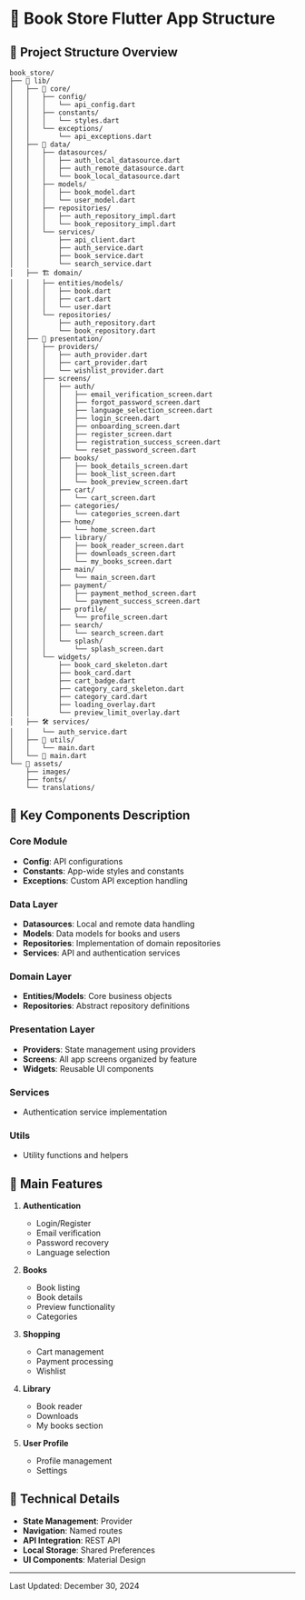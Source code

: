 # 📱 Book Store Flutter App Structure

## 📁 Project Structure Overview

```
book_store/
├── 📱 lib/
│   ├── 🔧 core/
│   │   ├── config/
│   │   │   └── api_config.dart
│   │   ├── constants/
│   │   │   └── styles.dart
│   │   └── exceptions/
│   │       └── api_exceptions.dart
│   ├── 💾 data/
│   │   ├── datasources/
│   │   │   ├── auth_local_datasource.dart
│   │   │   ├── auth_remote_datasource.dart
│   │   │   └── book_local_datasource.dart
│   │   ├── models/
│   │   │   ├── book_model.dart
│   │   │   └── user_model.dart
│   │   ├── repositories/
│   │   │   ├── auth_repository_impl.dart
│   │   │   └── book_repository_impl.dart
│   │   └── services/
│   │       ├── api_client.dart
│   │       ├── auth_service.dart
│   │       ├── book_service.dart
│   │       └── search_service.dart
│   ├── 🏗️ domain/
│   │   ├── entities/models/
│   │   │   ├── book.dart
│   │   │   ├── cart.dart
│   │   │   └── user.dart
│   │   └── repositories/
│   │       ├── auth_repository.dart
│   │       └── book_repository.dart
│   ├── 🎨 presentation/
│   │   ├── providers/
│   │   │   ├── auth_provider.dart
│   │   │   ├── cart_provider.dart
│   │   │   └── wishlist_provider.dart
│   │   ├── screens/
│   │   │   ├── auth/
│   │   │   │   ├── email_verification_screen.dart
│   │   │   │   ├── forgot_password_screen.dart
│   │   │   │   ├── language_selection_screen.dart
│   │   │   │   ├── login_screen.dart
│   │   │   │   ├── onboarding_screen.dart
│   │   │   │   ├── register_screen.dart
│   │   │   │   ├── registration_success_screen.dart
│   │   │   │   └── reset_password_screen.dart
│   │   │   ├── books/
│   │   │   │   ├── book_details_screen.dart
│   │   │   │   ├── book_list_screen.dart
│   │   │   │   └── book_preview_screen.dart
│   │   │   ├── cart/
│   │   │   │   └── cart_screen.dart
│   │   │   ├── categories/
│   │   │   │   └── categories_screen.dart
│   │   │   ├── home/
│   │   │   │   └── home_screen.dart
│   │   │   ├── library/
│   │   │   │   ├── book_reader_screen.dart
│   │   │   │   ├── downloads_screen.dart
│   │   │   │   └── my_books_screen.dart
│   │   │   ├── main/
│   │   │   │   └── main_screen.dart
│   │   │   ├── payment/
│   │   │   │   ├── payment_method_screen.dart
│   │   │   │   └── payment_success_screen.dart
│   │   │   ├── profile/
│   │   │   │   └── profile_screen.dart
│   │   │   ├── search/
│   │   │   │   └── search_screen.dart
│   │   │   └── splash/
│   │   │       └── splash_screen.dart
│   │   └── widgets/
│   │       ├── book_card_skeleton.dart
│   │       ├── book_card.dart
│   │       ├── cart_badge.dart
│   │       ├── category_card_skeleton.dart
│   │       ├── category_card.dart
│   │       ├── loading_overlay.dart
│   │       └── preview_limit_overlay.dart
│   ├── 🛠️ services/
│   │   └── auth_service.dart
│   ├── 🔧 utils/
│   │   └── main.dart
│   └── 📱 main.dart
└── 🎨 assets/
    ├── images/
    ├── fonts/
    └── translations/
```

## 🔧 Key Components Description

### Core Module
- **Config**: API configurations
- **Constants**: App-wide styles and constants
- **Exceptions**: Custom API exception handling

### Data Layer
- **Datasources**: Local and remote data handling
- **Models**: Data models for books and users
- **Repositories**: Implementation of domain repositories
- **Services**: API and authentication services

### Domain Layer
- **Entities/Models**: Core business objects
- **Repositories**: Abstract repository definitions

### Presentation Layer
- **Providers**: State management using providers
- **Screens**: All app screens organized by feature
- **Widgets**: Reusable UI components

### Services
- Authentication service implementation

### Utils
- Utility functions and helpers

## 📱 Main Features

1. **Authentication**
   - Login/Register
   - Email verification
   - Password recovery
   - Language selection

2. **Books**
   - Book listing
   - Book details
   - Preview functionality
   - Categories

3. **Shopping**
   - Cart management
   - Payment processing
   - Wishlist

4. **Library**
   - Book reader
   - Downloads
   - My books section

5. **User Profile**
   - Profile management
   - Settings

## 🔧 Technical Details

- **State Management**: Provider
- **Navigation**: Named routes
- **API Integration**: REST API
- **Local Storage**: Shared Preferences
- **UI Components**: Material Design

---

Last Updated: December 30, 2024
